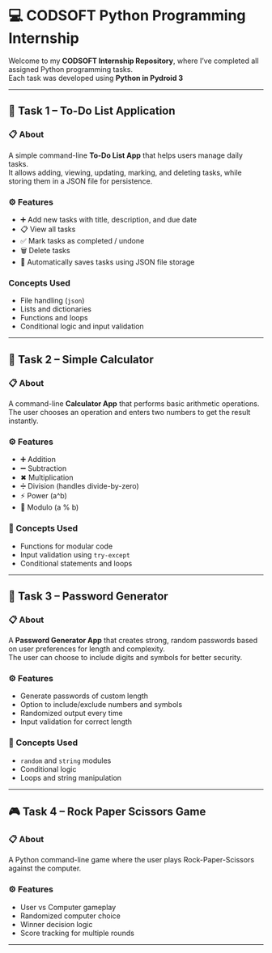 # 💻 CODSOFT Python Programming Internship

Welcome to my **CODSOFT Internship Repository**, where I’ve completed all assigned Python programming tasks.  
Each task was developed using **Python in Pydroid 3**

---

## 📝 Task 1 – To-Do List Application

### 📋 About
A simple command-line **To-Do List App** that helps users manage daily tasks.  
It allows adding, viewing, updating, marking, and deleting tasks, while storing them in a JSON file for persistence.

### ⚙️ Features
- ➕ Add new tasks with title, description, and due date  
- 📋 View all tasks  
- ✅ Mark tasks as completed / undone  
- 🗑️ Delete tasks  
- 💾 Automatically saves tasks using JSON file storage

### Concepts Used
- File handling (`json`)  
- Lists and dictionaries  
- Functions and loops  
- Conditional logic and input validation

--------------------------

## 🧮 Task 2 – Simple Calculator

### 📋 About
A command-line **Calculator App** that performs basic arithmetic operations.  
The user chooses an operation and enters two numbers to get the result instantly.

### ⚙️ Features
- ➕ Addition  
- ➖ Subtraction  
- ✖ Multiplication  
- ➗ Division (handles divide-by-zero)  
- ⚡ Power (a^b)  
- 🔢 Modulo (a % b)

### 🧠 Concepts Used
- Functions for modular code  
- Input validation using `try-except`  
- Conditional statements and loops

---------------------------


## 🔐 Task 3 – Password Generator

### 📋 About
A **Password Generator App** that creates strong, random passwords based on user preferences for length and complexity.  
The user can choose to include digits and symbols for better security.

### ⚙️ Features
- Generate passwords of custom length  
- Option to include/exclude numbers and symbols  
- Randomized output every time  
- Input validation for correct length  

### 🧠 Concepts Used
- `random` and `string` modules  
- Conditional logic  
- Loops and string manipulation  

-------------------------

## 🎮 Task 4 – Rock Paper Scissors Game

### 📋 About
A Python command-line game where the user plays Rock-Paper-Scissors against the computer.

### ⚙️ Features
- User vs Computer gameplay  
- Randomized computer choice  
- Winner decision logic  
- Score tracking for multiple rounds

-----------------------------
